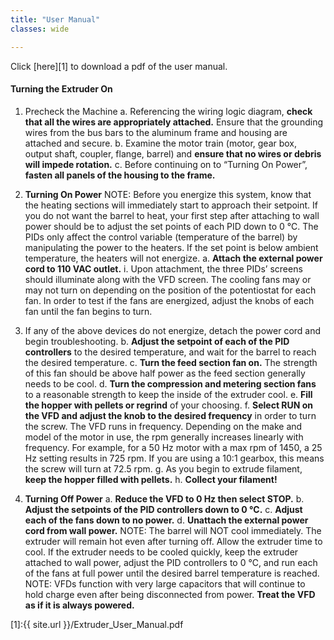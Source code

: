 ```yaml
---
title: "User Manual"
classes: wide

---
```


Click [here][1] to download a pdf of the user manual.

#### Turning the Extruder On
1. Precheck the Machine
a. Referencing the wiring logic diagram, **check that all the wires are appropriately attached.** Ensure that the grounding wires from the bus bars to the aluminum frame and housing are attached and secure.
b. Examine the motor train (motor, gear box, output shaft, coupler, flange, barrel) and **ensure that no wires or debris will impede rotation.**
c. Before continuing on to “Turning On Power”, **fasten all panels of the housing to the frame.**

2. **Turning On Power**
NOTE: Before you energize this system, know that the heating sections will immediately start to approach their setpoint. If you do not want the barrel to heat, your first step after attaching to wall power should be to adjust the set points of each PID down to 0 ℃. The PIDs only affect the control variable (temperature of the barrel) by manipulating the power to the heaters. If the set point is below ambient temperature, the heaters will not energize.
a. **Attach the external power cord to 110 VAC outlet.** 
i. Upon attachment, the three PIDs’ screens should illuminate along with the VFD screen. The cooling fans may or may not turn on depending on the position of the potentiostat for each fan. In order to test if the fans are energized, adjust the knobs of each fan until the fan begins to turn.
1. If any of the above devices do not energize, detach the power cord and begin troubleshooting.
b. **Adjust the setpoint of each of the PID controllers** to the desired temperature, and wait for the barrel to reach the desired temperature.
c. **Turn the feed section fan on.** The strength of this fan should be above half power as the feed section generally needs to be cool. 
d. **Turn the compression and metering section fans** to a reasonable strength to keep the inside of the extruder cool.
e. **Fill the hopper with pellets or regrind** of your choosing.
f. **Select RUN on the VFD and adjust the knob to the desired frequency** in order to turn the screw. The VFD runs in frequency. Depending on the make and model of the motor in use, the rpm generally increases linearly with frequency. For example, for a 50 Hz motor with a max rpm of 1450, a 25 Hz setting results in 725 rpm. If you are using a 10:1 gearbox, this means the screw will turn at 72.5 rpm.
g. As you begin to extrude filament, **keep the hopper filled with pellets.**
h. **Collect your filament!**

3. **Turning Off Power**
a. **Reduce the VFD to 0 Hz then select STOP.**
b. **Adjust the setpoints of the PID controllers down to 0 ℃.**
c. **Adjust each of the fans down to no power.**
d. **Unattach the external power cord from wall power.**
NOTE: The barrel will NOT cool immediately. The extruder will remain hot even after turning off. Allow the extruder time to cool. If the extruder needs to be cooled quickly, keep the extruder attached to wall power, adjust the PID controllers to 0 ℃, and run each of the fans at full power until the desired barrel temperature is reached.
NOTE: VFDs function with very large capacitors that will continue to hold charge even after being disconnected from power. **Treat the VFD as if it is always powered.** 



[1]:{{ site.url }}/Extruder_User_Manual.pdf
